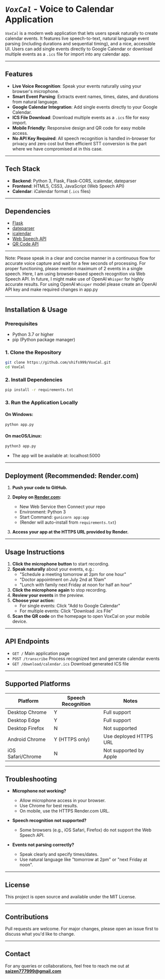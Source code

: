 # *`VoxCal`* - Voice to Calendar Application

*`VoxCal`* is a modern web application that lets users speak naturally to create calendar events. It features live speech-to-text, natural language event parsing (including durations and sequential timing), and a nice, accessible UI. Users can add single events directly to Google Calendar or download multiple events as a `.ics` file for import into any calendar app.

---

## Features

- **Live Voice Recognition**: Speak your events naturally using your browser's microphone.
- **Smart Event Parsing**: Extracts event names, times, dates, and durations from natural language.
- **Google Calendar Integration**: Add single events directly to your Google Calendar.
- **ICS File Download**: Download multiple events as a `.ics` file for easy import.
- **Mobile Friendly**: Responsive design and QR code for easy mobile access.
- **No API Key Required**: All speech recognition is handled in-browser for privacy and zero cost but then efficient STT conversion is the part where we have compromised at in this case.

---

## Tech Stack

- **Backend**: Python 3, Flask, Flask-CORS, icalendar, dateparser
- **Frontend**: HTML5, CSS3, JavaScript (Web Speech API)
- **Calendar**: iCalendar format (`.ics` files)
  
---

## Dependencies

- [Flask](https://flask.palletsprojects.com/)
- [dateparser](https://dateparser.readthedocs.io/)
- [icalendar](https://icalendar.readthedocs.io/)
- [Web Speech API](https://developer.mozilla.org/en-US/docs/Web/API/Web_Speech_API)
- [QR Code API](https://goqr.me/api/)

---

Note: Please speak in a clear and concise manner in a continuous flow for accurate voice capture and wait for a few seconds of processing. For proper functioning, please mention maximum of 2 events in a single speech. Here, I am using browser-based speech recognition via Web Speech API. In future, I might make use of OpenAI `Whisper` for highly accurate results. For using OpenAI `Whisper` model please create an OpenAI API key and make required changes in app.py

---

## Installation & Usage

### Prerequisites

- Python 3.7 or higher
- pip (Python package manager)

### 1. Clone the Repository

```bash
git clone https://github.com/shifs999/VoxCal.git
cd VoxCal
```

### 2. Install Dependencies

```bash
pip install -r requirements.txt
```

### 3. Run the Application Locally

#### On Windows:
```bash
python app.py
```

#### On macOS/Linux:
```bash
python3 app.py
```

- The app will be available at: localhost:5000

---

## Deployment (Recommended: Render.com)

1. **Push your code to GitHub.**

2. **Deploy on [Render.com](https://render.com):**
   - New Web Service then Connect your repo
   - Environment: Python 3
   - Start Command: `gunicorn app:app`
   - (Render will auto-install from `requirements.txt`)

3. **Access your app at the HTTPS URL provided by Render.**

---

## Usage Instructions

1. **Click the microphone button** to start recording.
2. **Speak naturally** about your events, e.g.:
   - "Schedule a meeting tomorrow at 2pm for one hour"
   - "Doctor appointment on July 2nd at 10am"
   - "Lunch with family next Friday at noon for half an hour"
3. **Click the microphone again** to stop recording.
4. **Review your events** in the preview.
5. **Choose your action:**
   - For single events: Click "Add to Google Calendar"
   - For multiple events: Click "Download .ics File"
6. **Scan the QR code** on the homepage to open VoxCal on your mobile device.

---

## API Endpoints

- `GET /`  Main application page
- `POST /transcribe`  Process recognized text and generate calendar events
- `GET /download/calendar.ics`  Download generated ICS file

---

## Supported Platforms

| Platform         | Speech Recognition | Notes                        |
|------------------|-------------------|------------------------------|
| Desktop Chrome   | Y               | Full support                 |
| Desktop Edge     | Y                | Full support                 |
| Desktop Firefox  | N                | Not supported                |
| Android Chrome   | Y (HTTPS only)   | Use deployed HTTPS URL       |
| iOS Safari/Chrome| N                | Not supported by Apple       |

---

## Troubleshooting

- **Microphone not working?**
  - Allow microphone access in your browser.
  - Use Chrome for best results.
  - On mobile, use the HTTPS Render.com URL.

- **Speech recognition not supported?**
  - Some browsers (e.g., iOS Safari, Firefox) do not support the Web Speech API.

- **Events not parsing correctly?**
  - Speak clearly and specify times/dates.
  - Use natural language like "tomorrow at 2pm" or "next Friday at noon".

---

## License

This project is open source and available under the MIT License.

---
## Contributions 

Pull requests are welcome. For major changes, please open an issue first to discuss what you'd like to change.

---

## Contact

For any queries or collaborations, feel free to reach me out at **saizen777999@gmail.com**
